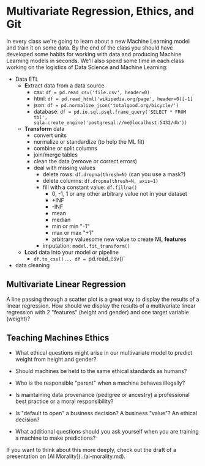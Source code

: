 # Multivariate Regression, Ethics, and Git

In every class we're going to learn about a new Machine Learning model and train it on some data.
By the end of the class you should have developed some habits for working with data and producing Machine Learning models in seconds.
We'll also spend some time in each class working on the logistics of Data Science and Machine Learning:

* Data ETL
  * **E**xtract data from a data source
      * csv: `df = pd.read_csv('file.csv', header=0)`
      * html: `df = pd.read_html('wikipedia.org/page', header=0)[-1]`
      * json: `df = pd.normalize_json('totalgood.org/bicycle/')`
      * database: `df = pd.io.sql.psql.frame_query('SELECT * FROM tbl', sqla.create_engine('postgresql://me@localhost:5432/db'))`
  * **Transform** data
      * convert units
      * normalize or standardize (to help the ML fit)
      * combine or split columns
      * join/merge tables
      * clean the data (remove or correct errors)
      * deal with missing values
        * delete rows: `df.dropna(thresh=N)` (can you use a mask?)
        * delete columns: `df.dropna(thresh=N, axis=1)`
        * fill with a constant value: `df.fillna()`
            * 0, -1, 1 or any other arbitrary value not in your dataset
            * +INF
            * -INF
            * mean
            * median
            * min or min "-1"
            * max or max "+1"
            * arbitrary valuesome new value to create ML **features**
        * imputation: `model.fit_transform()`
  * **L**oad data into your model or pipeline
    * `df.to_csv()... df = `pd.read_csv()`
* data cleaning

## Multivariate Linear Regression

A line passing through a scatter plot is a great way to display the results of a linear regression.
How should we display the results of a multivariate linear regression with 2 "features" (height and gender) and one target variable (weight)?

## Teaching Machines Ethics

* What ethical questions might arise in our multivariate model to predict weight from height and gender?
* Should machines be held to the same ethical standards as humans?
* Who is the responsible "parent" when a machine behaves illegally?
* Is maintaining data provenance (pedigree or ancestry) a professional best practice or a moral responsibility? 
* Is "default to open" a business decision? A business "value"? An ethical decision?

* What additional questions should you ask yourself when you are training a machine to make predictions?

If you want to think about this more deeply, check out the draft of a presentation on (AI Morality](../ai-morality.md).


